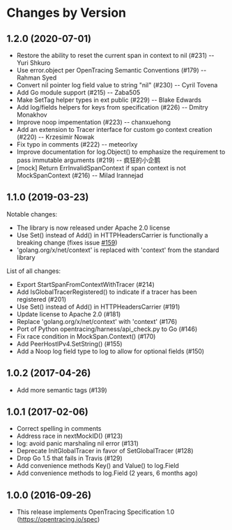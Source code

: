 Changes by Version
==================


1.2.0 (2020-07-01)
-------------------

* Restore the ability to reset the current span in context to nil (#231) -- Yuri Shkuro
* Use error.object per OpenTracing Semantic Conventions (#179) -- Rahman Syed
* Convert nil pointer log field value to string "nil" (#230) -- Cyril Tovena
* Add Go module support (#215) -- Zaba505
* Make SetTag helper types in ext public (#229) -- Blake Edwards
* Add log/fields helpers for keys from specification (#226) -- Dmitry Monakhov
* Improve noop impementation (#223) -- chanxuehong
* Add an extension to Tracer interface for custom go context creation (#220) -- Krzesimir Nowak
* Fix typo in comments (#222) -- meteorlxy
* Improve documentation for log.Object() to emphasize the requirement to pass immutable arguments (#219) -- 疯狂的小企鹅
* [mock] Return ErrInvalidSpanContext if span context is not MockSpanContext (#216) -- Milad Irannejad


1.1.0 (2019-03-23)
-------------------

Notable changes:
- The library is now released under Apache 2.0 license
- Use Set() instead of Add() in HTTPHeadersCarrier is functionally a breaking change (fixes issue [#159](https://github.com/opentracing/opentracing-go/issues/159))
- 'golang.org/x/net/context' is replaced with 'context' from the standard library

List of all changes:

- Export StartSpanFromContextWithTracer (#214) <Aaron Delaney>
- Add IsGlobalTracerRegistered() to indicate if a tracer has been registered (#201) <Mike Goldsmith>
- Use Set() instead of Add() in HTTPHeadersCarrier (#191) <jeremyxu2010>
- Update license to Apache 2.0 (#181) <Andrea Kao>
- Replace 'golang.org/x/net/context' with 'context' (#176) <Tony Ghita>
- Port of Python opentracing/harness/api_check.py to Go (#146) <chris erway>
- Fix race condition in MockSpan.Context() (#170) <Brad>
- Add PeerHostIPv4.SetString() (#155)  <NeoCN>
- Add a Noop log field type to log to allow for optional fields (#150)  <Matt Ho>


1.0.2 (2017-04-26)
-------------------

- Add more semantic tags (#139) <Rustam Zagirov>


1.0.1 (2017-02-06)
-------------------

- Correct spelling in comments <Ben Sigelman>
- Address race in nextMockID() (#123) <bill fumerola>
- log: avoid panic marshaling nil error (#131) <Anthony Voutas>
- Deprecate InitGlobalTracer in favor of SetGlobalTracer (#128) <Yuri Shkuro>
- Drop Go 1.5 that fails in Travis (#129) <Yuri Shkuro>
- Add convenience methods Key() and Value() to log.Field <Ben Sigelman>
- Add convenience methods to log.Field (2 years, 6 months ago) <Radu Berinde>

1.0.0 (2016-09-26)
-------------------

- This release implements OpenTracing Specification 1.0 (https://opentracing.io/spec)

